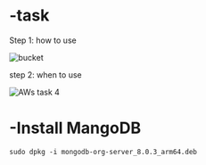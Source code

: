 # -task
Step 1: how to use

![bucket](https://github.com/user-attachments/assets/694576da-eea9-4344-baa5-15373af04cff)

step 2: when to use

![AWs task  4](https://github.com/user-attachments/assets/9c8dd3b9-c1ec-4d4d-a2f5-93669577af99)

# -Install MangoDB
```sudo dpkg -i mongodb-org-server_8.0.3_arm64.deb```


